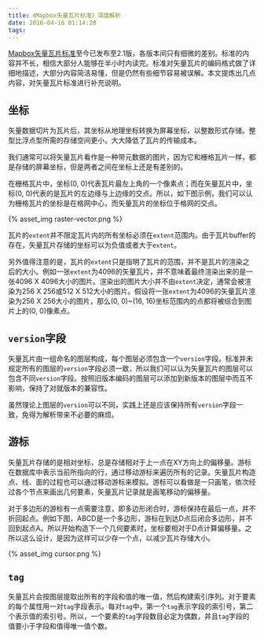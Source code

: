 ```yaml
---
title: 《Mapbox矢量瓦片标准》深度解析
date: 2016-04-16 01:14:28
tags:
---
```



[Mapbox矢量瓦片标准][1]至今已发布至2.1版，各版本间只有细微的差别。标准的内容并不长，相信大部分人能够在半小时内读完。标准对矢量瓦片的编码格式做了详细地描述，大部分内容简洁易懂，但是仍然有些细节容易被误解。本文提炼出几点内容，对矢量瓦片标准进行补充说明。

## 坐标

矢量数据切片为瓦片后，其坐标从地理坐标转换为屏幕坐标，以整数形式存储。整型比浮点型所需的存储空间更小，大大降低了瓦片的传输成本。

我们通常可以将矢量瓦片看作是一种带元数据的图片，因为它和栅格瓦片一样，都是存储的屏幕坐标，但是两者之间在坐标上还是有差别的。

在栅格瓦片中，坐标(0, 0)代表瓦片最左上角的一个像素点；而在矢量瓦片中，坐标(0, 0)代表的是瓦片的左边缘与上边缘的交点。所以，如下图示例，我们可以认为栅格瓦片的坐标是在格网中心，而矢量瓦片的坐标位于格网的交点。

{% asset_img raster-vector.png %}

瓦片的`extent`并不限定瓦片内的所有坐标必须在`extent`范围内。由于瓦片buffer的存在，矢量瓦片存储的坐标可以为负值或者大于`extent`。

另外值得注意的是，瓦片的`extent`只是指明了瓦片的范围，并不是瓦片的渲染之后的大小。例如一张`extent`为4096的矢量瓦片，并不意味着最终渲染出来的是一张4096 X 4096大小的图片。渲染出的图片大小并不由`extent`决定，通常会被渲染为256 X 256或512 X 512大小的图片。假设将一张`extent`为4096的矢量瓦片渲染为256 X 256大小的图片，那么(0, 0)~(16, 16)坐标范围内的点都将被综合到图片上的(0, 0)像素点。


## `version`字段

矢量瓦片由一组命名的图层构成，每个图层必须包含一个`version`字段。标准并未规定所有的图层的`version`字段必须一致，所以我们可以认为矢量瓦片的图层可以包含不同`version`字段。按照旧版本编码的图层可以添加到新版本的图层中而互不影响，保持了对就版本的兼容性。

虽然理论上图层的`version`可以不同，实践上还是应该保持所有`version`字段一致，免得为解析带来不必要的麻烦。


## 游标

矢量瓦片存储的是相对坐标，总是存储相对于上一点在XY方向上的偏移量。游标在数据库中表示当前所指向的行，通过移动游标来遍历所有的记录。矢量瓦片构造点、线、面的过程也可以通过移动游标来模拟。游标可以看做是一只画笔，依次经过各个节点来画出几何要素，矢量瓦片记录就是画笔移动的偏移量。

对于多边形的游标有一点需要注意，即多边形闭合时，游标保持在最后一点，并不折回起点。例如下图，ABCD是一个多边形，游标在到达D点后闭合多边形，并不回到起点A。所以开始构造下一个几何要素时，坐标要相对于D点计算偏移量。之所以这么设计，是因为这样可以少存一个点，以减少瓦片存储大小。

{% asset_img cursor.png %}


## `tag`

矢量瓦片会按图层提取出所有的字段和值的唯一值，然后构建索引序列。对于要素的每个属性用一对`tag`字段表示。每对`tag`中，第一个`tag`表示字段的索引号，第二个表示值的索引号。所以，一个要素的`tag`字段数目必定为偶数，并且`tag`字段的值要小于字段和值得唯一值个数。


[1]: /2016/03/04/vector-tile-spec.html
